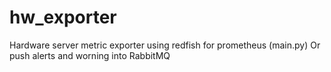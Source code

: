 # hw_exporter
Hardware server metric exporter using redfish for prometheus (main.py)
Or push alerts and worning into RabbitMQ

